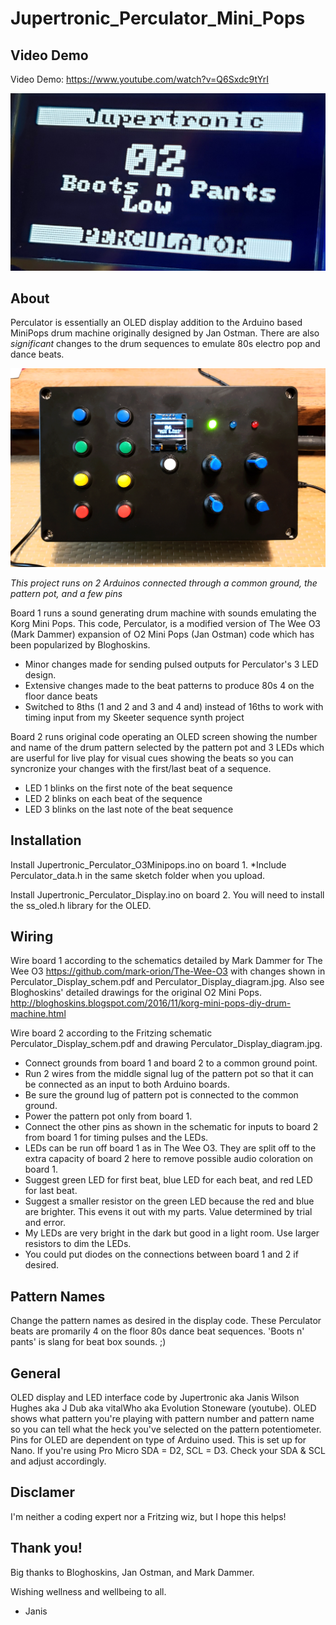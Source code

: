 # Jupertronic_Perculator_Mini_Pops
## Video Demo
Video Demo: https://www.youtube.com/watch?v=Q6Sxdc9tYrI

![Display](https://github.com/JuperTronic/Jupertronic_Perculator_Mini_Pops/blob/main/Perculator%20OLED%20Screen3.jpg)

## About
Perculator is essentially an OLED display addition to the Arduino based MiniPops drum machine originally designed by Jan Ostman. 
There are also _significant_ changes to the drum sequences to emulate 80s electro pop and dance beats.

![Perculator](https://github.com/JuperTronic/Jupertronic_Perculator_Mini_Pops/blob/main/Perculator.gif)

*This project runs on 2 Arduinos connected through a common ground, the pattern pot, and a few pins*

Board 1 runs a sound generating drum machine with sounds emulating the Korg Mini Pops. This code, Perculator, is a modified version of The Wee O3 (Mark Dammer) expansion of O2 Mini Pops (Jan Ostman) code which has been popularized by Bloghoskins.
  - Minor changes made for sending pulsed outputs for Perculator's 3 LED design.
  - Extensive changes made to the beat patterns to produce 80s 4 on the floor dance beats
  - Switched to 8ths (1 and 2 and 3 and 4 and) instead of 16ths to work with timing input from my Skeeter sequence synth project

Board 2 runs original code operating an OLED screen showing the number and name of the drum pattern selected by the pattern pot and 3 LEDs which are userful for live play for visual cues showing the beats so you can syncronize your changes with the first/last beat of a sequence.
  - LED 1 blinks on the first note of the beat sequence
  - LED 2 blinks on each beat of the sequence
  - LED 3 blinks on the last note of the beat sequence

## Installation
Install Jupertronic_Perculator_O3Minipops.ino on board 1. *Include Perculator_data.h in the same sketch folder when you upload.

Install Jupertronic_Perculator_Display.ino on board 2. You will need to install the ss_oled.h library for the OLED.


## Wiring
Wire board 1 according to the schematics detailed by Mark Dammer for The Wee O3 https://github.com/mark-orion/The-Wee-O3 with changes shown in Perculator_Display_schem.pdf and Perculator_Display_diagram.jpg.
Also see Bloghoskins' detailed drawings for the original O2 Mini Pops. http://bloghoskins.blogspot.com/2016/11/korg-mini-pops-diy-drum-machine.html

Wire board 2 according to the Fritzing schematic Perculator_Display_schem.pdf and drawing Perculator_Display_diagram.jpg.
  - Connect grounds from board 1 and board 2 to a common ground point.
  - Run 2 wires from the middle signal lug of the pattern pot so that it can be connected as an input to both Arduino boards. 
  - Be sure the ground lug of pattern pot is connected to the common ground. 
  - Power the pattern pot only from board 1. 
  - Connect the other pins as shown in the schematic for inputs to board 2 from board 1 for timing pulses and the LEDs.
  - LEDs can be run off board 1 as in The Wee O3. They are split off to the extra capacity of board 2 here to remove possible audio coloration on board 1.
  - Suggest green LED for first beat, blue LED for each beat, and red LED for last beat. 
  - Suggest a smaller resistor on the green LED because the red and blue are brighter. This evens it out with my parts. Value determined by trial and error. 
  - My LEDs are very bright in the dark but good in a light room. Use larger resistors to dim the LEDs.
  - You could put diodes on the connections between board 1 and 2 if desired.

## Pattern Names
Change the pattern names as desired in the display code. These Perculator beats are promarily 4 on the floor 80s dance beat sequences. 'Boots n' pants' is slang for beat box sounds. ;) 

## General

OLED display and LED interface code by Jupertronic aka Janis Wilson Hughes aka J Dub aka vitalWho aka Evolution Stoneware (youtube).
OLED shows what pattern you're playing with pattern number and pattern name so you can tell what the heck you've selected on the pattern potentiometer.
Pins for OLED are dependent on type of Arduino used. This is set up for Nano. If you're using Pro Micro SDA = D2, SCL = D3. Check your SDA & SCL and adjust accordingly.

## Disclamer
I'm neither a coding expert nor a Fritzing wiz, but I hope this helps!

## Thank you!
Big thanks to Bloghoskins, Jan Ostman, and Mark Dammer.

Wishing wellness and wellbeing to all.
- Janis
